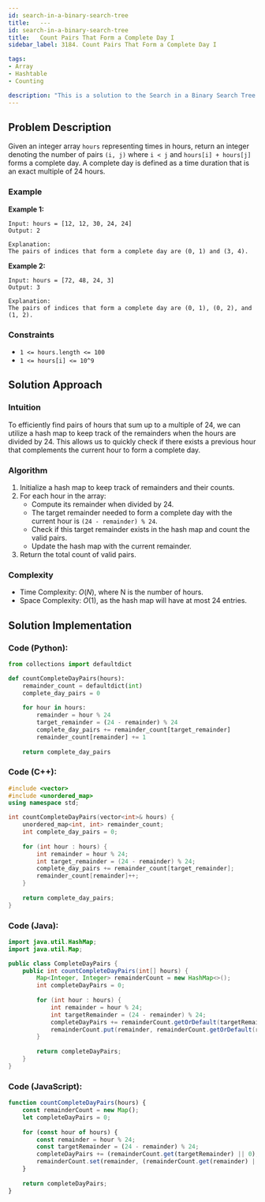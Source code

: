 ```yaml
---
id: search-in-a-binary-search-tree
title:   ---
id: search-in-a-binary-search-tree
title:   Count Pairs That Form a Complete Day I
sidebar_label: 3184. Count Pairs That Form a Complete Day I

tags:
- Array
- Hashtable
- Counting

description: "This is a solution to the Search in a Binary Search Tree problem on LeetCode."
---
```

## Problem Description

Given an integer array `hours` representing times in hours, return an integer denoting the number of pairs `(i, j)` where `i < j` and `hours[i] + hours[j]` forms a complete day. A complete day is defined as a time duration that is an exact multiple of 24 hours.

### Example

**Example 1:**

```
Input: hours = [12, 12, 30, 24, 24]
Output: 2

Explanation:
The pairs of indices that form a complete day are (0, 1) and (3, 4).
```

**Example 2:**

```
Input: hours = [72, 48, 24, 3]
Output: 3

Explanation:
The pairs of indices that form a complete day are (0, 1), (0, 2), and (1, 2).
```

### Constraints

- `1 <= hours.length <= 100`
- `1 <= hours[i] <= 10^9`

## Solution Approach

### Intuition

To efficiently find pairs of hours that sum up to a multiple of 24, we can utilize a hash map to keep track of the remainders when the hours are divided by 24. This allows us to quickly check if there exists a previous hour that complements the current hour to form a complete day.

### Algorithm

1. Initialize a hash map to keep track of remainders and their counts.
2. For each hour in the array:
   - Compute its remainder when divided by 24.
   - The target remainder needed to form a complete day with the current hour is `(24 - remainder) % 24`.
   - Check if this target remainder exists in the hash map and count the valid pairs.
   - Update the hash map with the current remainder.
3. Return the total count of valid pairs.

### Complexity

- Time Complexity: $O(N)$, where N is the number of hours.
- Space Complexity: $O(1)$, as the hash map will have at most 24 entries.

## Solution Implementation

### Code (Python):

```python
from collections import defaultdict

def countCompleteDayPairs(hours):
    remainder_count = defaultdict(int)
    complete_day_pairs = 0
    
    for hour in hours:
        remainder = hour % 24
        target_remainder = (24 - remainder) % 24
        complete_day_pairs += remainder_count[target_remainder]
        remainder_count[remainder] += 1
    
    return complete_day_pairs

```

### Code (C++):

```cpp
#include <vector>
#include <unordered_map>
using namespace std;

int countCompleteDayPairs(vector<int>& hours) {
    unordered_map<int, int> remainder_count;
    int complete_day_pairs = 0;
    
    for (int hour : hours) {
        int remainder = hour % 24;
        int target_remainder = (24 - remainder) % 24;
        complete_day_pairs += remainder_count[target_remainder];
        remainder_count[remainder]++;
    }
    
    return complete_day_pairs;
}

```

### Code (Java):

```java
import java.util.HashMap;
import java.util.Map;

public class CompleteDayPairs {
    public int countCompleteDayPairs(int[] hours) {
        Map<Integer, Integer> remainderCount = new HashMap<>();
        int completeDayPairs = 0;
        
        for (int hour : hours) {
            int remainder = hour % 24;
            int targetRemainder = (24 - remainder) % 24;
            completeDayPairs += remainderCount.getOrDefault(targetRemainder, 0);
            remainderCount.put(remainder, remainderCount.getOrDefault(remainder, 0) + 1);
        }
        
        return completeDayPairs;
    }
}
```

### Code (JavaScript):

```javascript
function countCompleteDayPairs(hours) {
    const remainderCount = new Map();
    let completeDayPairs = 0;
    
    for (const hour of hours) {
        const remainder = hour % 24;
        const targetRemainder = (24 - remainder) % 24;
        completeDayPairs += (remainderCount.get(targetRemainder) || 0);
        remainderCount.set(remainder, (remainderCount.get(remainder) || 0) + 1);
    }
    
    return completeDayPairs;
}


```
